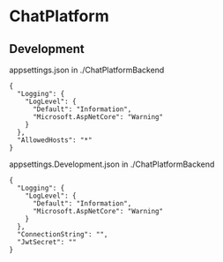 # ChatPlatform

## Development
appsettings.json in ./ChatPlatformBackend
````
{
  "Logging": {
    "LogLevel": {
      "Default": "Information",
      "Microsoft.AspNetCore": "Warning"
    }
  },
  "AllowedHosts": "*"
}
````
appsettings.Development.json in ./ChatPlatformBackend
````
{
  "Logging": {
    "LogLevel": {
      "Default": "Information",
      "Microsoft.AspNetCore": "Warning"
    }
  },
  "ConnectionString": "",
  "JwtSecret": ""
}
````
